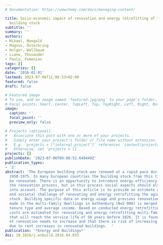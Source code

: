 ```yaml
---
# Documentation: https://wowchemy.com/docs/managing-content/

title: Socio-economic impact of renovation and energy retrofitting of the Gothenburg
  building stock
subtitle: ''
summary: ''
authors:
- Mikael, Mangold
- Magnus, Österbring
- Holger, Wallbaum
- Liane, Thuvander
- Paula, Femenias
tags: []
categories: []
date: '2016-01-01'
lastmod: 2023-07-06T11:08:53+02:00
featured: false
draft: false

# Featured image
# To use, add an image named `featured.jpg/png` to your page's folder.
# Focal points: Smart, Center, TopLeft, Top, TopRight, Left, Right, BottomLeft, Bottom, BottomRight.
image:
  caption: ''
  focal_point: ''
  preview_only: false

# Projects (optional).
#   Associate this post with one or more of your projects.
#   Simply enter your project's folder or file name without extension.
#   E.g. `projects = ["internal-project"]` references `content/project/deep-learning/index.md`.
#   Otherwise, set `projects = []`.
projects: []
publishDate: '2023-07-06T09:08:52.649449Z'
publication_types:
- '2'
abstract: 'The European building stock was renewed at a rapid pace during the period
  1950-1975. In many European countries the building stock from this time needs to
  be renovated. There is an opportunity to introduce energy efficiency measures in
  the renovation process, but in this process social aspects should also be taken
  into account. The purpose of this article is to provide an estimate of the economic
  and societal challenge of renovating and energy retrofitting the aging building
  stock. Building specific data on energy usage and previous renovation investments
  made in the multi-family dwellings in Gothenburg (N=5 098) is merged with data on
  tenure type and average income. Based on conducted energy retrofitting projects,
  costs are estimated for renovating and energy retrofitting multi-family dwellings
  that will reach the service life of 50 years before 2026. It is found that the pace
  of renovation needs to increase and that there is risk of increasing societal inequity
  due to rent increases in renovated buildings.  '
publication: '*Energy and Buildings*'
doi: 10.1016/j.enbuild.2016.04.033
---
```

